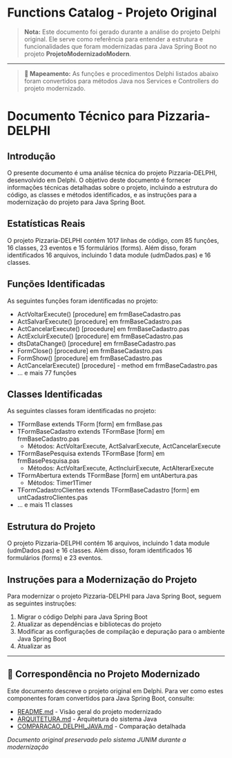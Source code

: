 # Functions Catalog - Projeto Original

> **Nota:** Este documento foi gerado durante a análise do projeto Delphi original.
> Ele serve como referência para entender a estrutura e funcionalidades que foram
> modernizadas para Java Spring Boot no projeto **ProjetoModernizadoModern**.

---


> **🔄 Mapeamento:** As funções e procedimentos Delphi listados abaixo foram convertidos
> para métodos Java nos Services e Controllers do projeto modernizado.

Documento Técnico para Pizzaria-DELPHI
=================================

Introdução
------------

O presente documento é uma análise técnica do projeto Pizzaria-DELPHI, desenvolvido em Delphi. O objetivo deste documento é fornecer informações técnicas detalhadas sobre o projeto, incluindo a estrutura do código, as classes e métodos identificados, e as instruções para a modernização do projeto para Java Spring Boot.

Estatísticas Reais
-----------------

O projeto Pizzaria-DELPHI contém 1017 linhas de código, com 85 funções, 16 classes, 23 eventos e 15 formulários (forms). Além disso, foram identificados 16 arquivos, incluindo 1 data module (udmDados.pas) e 16 classes.

Funções Identificadas
-------------------

As seguintes funções foram identificadas no projeto:

* ActVoltarExecute() [procedure] em frmBaseCadastro.pas
* ActSalvarExecute() [procedure] em frmBaseCadastro.pas
* ActCancelarExecute() [procedure] em frmBaseCadastro.pas
* ActExcluirExecute() [procedure] em frmBaseCadastro.pas
* dtsDataChange() [procedure] em frmBaseCadastro.pas
* FormClose() [procedure] em frmBaseCadastro.pas
* FormShow() [procedure] em frmBaseCadastro.pas
* ActCancelarExecute() [procedure] - method em frmBaseCadastro.pas
* ... e mais 77 funções

Classes Identificadas
-------------------

As seguintes classes foram identificadas no projeto:

* TFormBase extends TForm [form] em frmBase.pas
* TFormBaseCadastro extends TFormBase [form] em frmBaseCadastro.pas
  - Métodos: ActVoltarExecute, ActSalvarExecute, ActCancelarExecute
* TFormBasePesquisa extends TFormBase [form] em frmBasePesquisa.pas
  - Métodos: ActVoltarExecute, ActIncluirExecute, ActAlterarExecute
* TFormAbertura extends TFormBase [form] em untAbertura.pas
  - Métodos: Timer1Timer
* TFormCadastroClientes extends TFormBaseCadastro [form] em untCadastroClientes.pas
* ... e mais 11 classes

Estrutura do Projeto
-------------------

O projeto Pizzaria-DELPHI contém 16 arquivos, incluindo 1 data module (udmDados.pas) e 16 classes. Além disso, foram identificados 16 formulários (forms) e 23 eventos.

Instruções para a Modernização do Projeto
-----------------------------------------

Para modernizar o projeto Pizzaria-DELPHI para Java Spring Boot, seguem as seguintes instruções:

1. Migrar o código Delphi para Java Spring Boot
2. Atualizar as dependências e bibliotecas do projeto
3. Modificar as configurações de compilação e depuração para o ambiente Java Spring Boot
4. Atualizar as

---

## 🔄 Correspondência no Projeto Modernizado

Este documento descreve o projeto original em Delphi. Para ver como estes componentes
foram convertidos para Java Spring Boot, consulte:

- [README.md](../README.md) - Visão geral do projeto modernizado
- [ARQUITETURA.md](../ARQUITETURA.md) - Arquitetura do sistema Java
- [COMPARACAO_DELPHI_JAVA.md](../COMPARACAO_DELPHI_JAVA.md) - Comparação detalhada

*Documento original preservado pelo sistema JUNIM durante a modernização*
